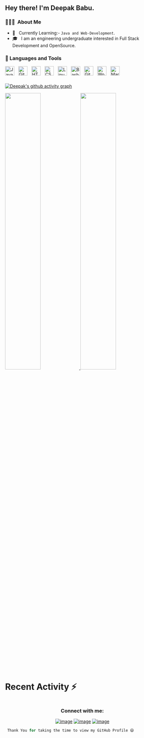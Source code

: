 <h2> Hey there! I'm Deepak Babu.</h2>

<h3> 👨🏻‍💻 &nbsp;About Me </h3>

- 🤔 &nbsp; Currently Learning:- ``Java and Web-Development``.
- 🎓 &nbsp; I am an engineering undergraduate interested in Full Stack Development and OpenSource.

### 🧰 Languages and Tools

<img align="left" alt="Java" width="30px" style="padding-right:10px;" src="https://cdn.jsdelivr.net/gh/devicons/devicon/icons/java/java-original.svg"/>


<img align="left" alt="Git" width="30px" style="padding-right:10px;" src="https://cdn.jsdelivr.net/gh/devicons/devicon/icons/git/git-original.svg" />

<img align="left" alt="HTML" width="30px" style="padding-right:10px;" src="https://cdn.jsdelivr.net/gh/devicons/devicon/icons/html5/html5-plain.svg" />
<img align="left" alt="CSS" width="30px" style="padding-right:10px;" src="https://cdn.jsdelivr.net/gh/devicons/devicon/icons/css3/css3-plain.svg" />
<img align="left" alt="Linux" width="30px" style="padding-right:10px;" src="https://cdn.jsdelivr.net/gh/devicons/devicon/icons/linux/linux-original.svg"" />
<img align="left" alt="Bash" width="30px" style="padding-right:10px;" src="https://cdn.jsdelivr.net/gh/devicons/devicon/icons/bash/bash-original.svg" />

<img align="left" alt="GitHub" width="30px" style="padding-right:10px;" src="https://cdn.jsdelivr.net/gh/devicons/devicon/icons/github/github-original.svg" />
          
<img align="left" alt="WordPress" width="30px" style="padding-right:10px;" src="https://cdn.jsdelivr.net/gh/devicons/devicon/icons/wordpress/wordpress-plain.svg" />

<img align="left" alt="Markdown" width="30px" style="padding-right:10px;" src="https://cdn.jsdelivr.net/gh/devicons/devicon/icons/markdown/markdown-original.svg" />
                     
<br />

#


[![Deepak's github activity graph](https://github-readme-activity-graph.cyclic.app/graph?username=deepaktechnical007&theme=dracula)](https://github.com/deepaktechnical007/github-readme-activity-graph)

<a href="https://github.com/deepaktechnical007">
  <img width="48%" src="https://github-readme-stats.vercel.app/api?username=deepaktechnical007&show_icons=true&theme=tokyonight" />
  <img width="48%" src="https://github-readme-streak-stats.herokuapp.com/?user=deepaktechnical007&theme=tokyonight" />
 

</a>
<br/>
                                                                                                                   
# Recent Activity :zap:
<!--START_SECTION:activity-->
<!--END_SECTION:activity-->


# <h3 align="center">Connect with me:</h3>
<div align="center">

[![image](https://img.shields.io/badge/LinkedIn-0077B5?style=for-the-badge&logo=linkedin&logoColor=white)](https://www.linkedin.com/in/deepak-babu-3961b621a/)
[![image](https://img.shields.io/badge/Instagram-E4405F?style=for-the-badge&logo=instagram&logoColor=white)](https://www.instagram.com/be.dpk/?hl=en)
[![image](https://img.shields.io/badge/Gmail-D14836?style=for-the-badge&logo=gmail&logoColor=white)](mailto:todeepakbabu@gmail.com)
  
</div>




```Python
 Thank You for taking the time to view my GitHub Profile 😄
 ```
